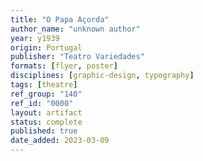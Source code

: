 ```yaml
---
title: "O Papa Açorda"
author_name: "unknown author"
year: y1939
origin: Portugal
publisher: "Teatro Variedades"
formats: [flyer, poster]
disciplines: [graphic-design, typography]
tags: [theatre]
ref_group: "140"
ref_id: "0000"
layout: artifact
status: complete
published: true
date_added: 2023-03-09
---
```

